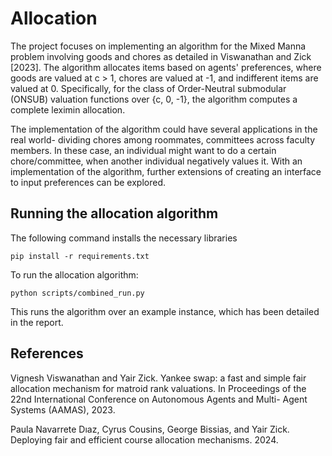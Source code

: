 # Allocation

The project focuses on implementing an algorithm for the Mixed Manna problem involving goods and chores as detailed in Viswanathan and Zick [2023]. The algorithm allocates items based on agents' preferences, where goods are valued at c > 1, chores are valued at -1, and indifferent items are valued at 0. Specifically, for the class of Order-Neutral submodular (ONSUB) valuation functions over {c, 0, -1}, the algorithm computes a complete leximin allocation. 

The implementation of the algorithm could have several applications in the real world- dividing chores among roommates, committees across faculty members. In these case, an individual might want to do a certain chore/committee, when another individual negatively values it. With an implementation of the algorithm, further extensions of creating an interface to input preferences can be explored. 


## Running the allocation algorithm
The following command installs the necessary libraries

```
pip install -r requirements.txt
```

To run the allocation algorithm: 

```
python scripts/combined_run.py 
```
This runs the algorithm over an example instance, which has been detailed in the report. 


## References
Vignesh Viswanathan and Yair Zick. Yankee swap: a fast and simple fair allocation mechanism for matroid
rank valuations. In Proceedings of the 22nd International Conference on Autonomous Agents and Multi-
Agent Systems (AAMAS), 2023.

Paula Navarrete Dıaz, Cyrus Cousins, George Bissias, and Yair Zick. Deploying fair and efficient course
allocation mechanisms. 2024.
